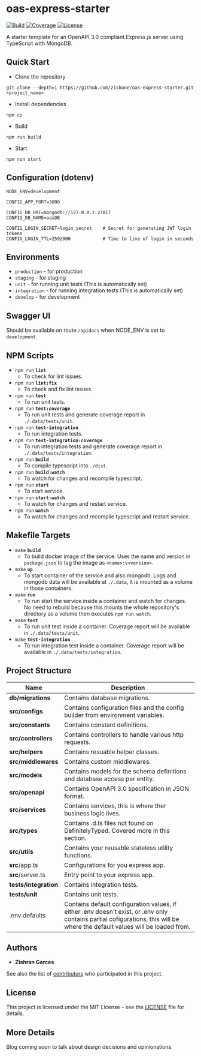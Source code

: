 # oas-express-starter
[![Build](https://github.com/zishone/oas-express-starter/workflows/ci/badge.svg)](https://github.com/zishone/oas-express-starter/actions?query=workflow%3Aci) [![Coverage](https://codecov.io/gh/zishone/oas-express-starter/branch/master/graph/badge.svg)](https://codecov.io/gh/zishone/oas-express-starter) [![License](https://img.shields.io/github/license/zishone/oas-express-starter)](https://github.com/zishone/oas-express-starter/blob/master/LICENSE)

A starter template for an OpenAPI 3.0 compliant Express.js server using TypeScript with MongoDB.

## Quick Start
* Clone the repository
```
git clone --depth=1 https://github.com/zishone/oas-express-starter.git <project_name>
```

* Install dependencies
```shell
npm ci
```

* Build
```shell
npm run build
```

* Start
```shell
npm run start
```

## Configuration (dotenv)
```
NODE_ENV=development

CONFIG_APP_PORT=3000

CONFIG_DB_URI=mongodb://127.0.0.1:27017
CONFIG_DB_NAME=oasDB

CONFIG_LOGIN_SECRET=login_secret    # Secret for generating JWT login tokens
CONFIG_LOGIN_TTL=2592000            # Time to live of login in seconds
```

## Environments
- `production` - for production
- `staging` - for staging
- `unit` - for running unit tests (This is automatically set)
- `integration` - for running integration tests (This is automatically set)
- `develop` - for development

## Swagger UI
Should be available on route `/apidocs` when NODE_ENV is set to `development`.

## NPM Scripts
* `npm run` **`lint`**
  * To check for lint issues.
* `npm run` **`lint:fix`**
  * To check and fix lint issues.
* `npm run` **`test`**
  * To run unit tests.
* `npm run` **`test:coverage`**
  * To run unit tests and generate coverage report in `./.data/tests/unit`.
* `npm run` **`test-integration`**
  * To run integration tests.
* `npm run` **`test-integration:coverage`**
  * To run integration tests and generate coverage report in `./.data/tests/integration`.
* `npm run` **`build`**
  * To compile typescript into `./dist`.
* `npm run` **`build:watch`**
  * To watch for changes and recompile typescript.
* `npm run` **`start`**
  * To start service.
* `npm run` **`start:watch`**
  * To watch for changes and restart service.
* `npm run` **`watch`**
  * To watch for changes and recompile typescript and restart service.

## Makefile Targets
* `make` **`build`**
  * To build docker image of the service. Uses the name and version in `package.json` to tag the image as `<name>:v<version>`.
* `make` **`up`**
  * To start container of the service and also mongodb. Logs and mongodb data will be available at `./.data`, it is mounted as a volume in those containers.
* `make` **`run`**
  * To run start the service inside a container and watch for changes. No need to rebuild because this mounts the whole repository's directory as a volume then executes `npm run watch`.
* `make` **`test`**
  * To run unit test inside a container. Coverage report will be available in `./.data/tests/unit`.
* `make` **`test-integration`**
  * To run integration test inside a container. Coverage report will be available in `./.data/tests/integration`.

## Project Structure
| Name                      | Description                                                                                                                                                                   |
| ------------------------- | ----------------------------------------------------------------------------------------------------------------------------------------------------------------------------- |
| **db/migrations**         | Contains database migrations.                                                                                                                                                 |
| **src/configs**            | Contains configuration files and the config builder from environment variables.                                                                                               |
| **src/constants**         | Contains constant definitions.                                                                                                                                                |
| **src/controllers**       | Contains controllers to handle various http requests.                                                                                                                         |
| **src/helpers**           | Contains resuable helper classes.                                                                                                                                             |
| **src/middlewares**       | Contains custom middlewares.                                                                                                                                                  |
| **src/models**            | Contains models for the schema definitions and database access per entity.                                                                                                    |
| **src/openapi**           | Contains OpenAPI 3.0 specification in JSON format.                                                                                                                            |
| **src/services**          | Contains services, this is where ther business logic lives.                                                                                                                   |
| **src/types**             | Contains .d.ts files not found on DefinitelyTyped. Covered more in this section.                                                                                              |
| **src/utils**             | Contains your reusable stateless utility functions.                                                                                                                           |
| **src**/app.ts            | Configurations for you express app.                                                                                                                                           |
| **src**/server.ts         | Entry point to your express app.                                                                                                                                              |
| **tests/integration**     | Contains integration tests.                                                                                                                                                   |
| **tests/unit**            | Contains unit tests.                                                                                                                                                          |
| .env.defaults             | Contains default configuration values, if either .env doesn't exist, or .env only contains partial cofigurations, this will be where the default values will be loaded from.  |

## Authors
* **Zishran Garces**

See also the list of [contributors](https://github.com/zishone/oas-express-starter/contributors) who participated in this project.

## License
This project is licensed under the MIT License - see the [LICENSE](https://github.com/zishone/oas-express-starter/blob/master/LICENSE) file for details.

## More Details
Blog coming soon to talk about design decisions and opinionations.
